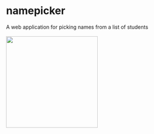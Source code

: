 # namepicker
A web application for picking names from a list of students
<br><br>
<img src="https://i.imgur.com/plcOvYa.png" width="250">
